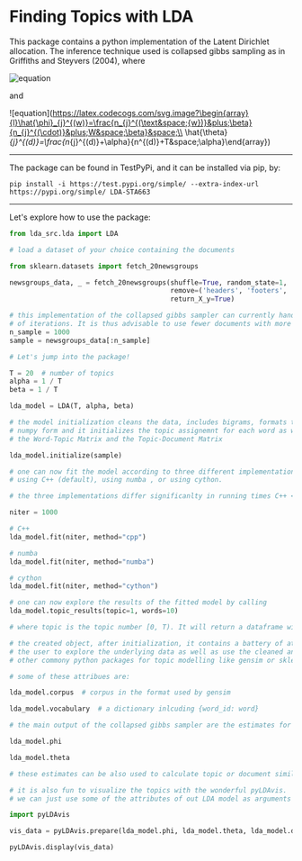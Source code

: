 # Finding Topics with LDA

This package contains a python implementation of the Latent Dirichlet allocation. The inference technique used is collapsed gibbs sampling as in Griffiths and Steyvers (2004), where

![equation](https://latex.codecogs.com/svg.image?P\left(z_{i}=j&space;\mid&space;\mathbf{z}_{-i},&space;\mathbf{w}\right)&space;\propto&space;\frac{n_{-i,&space;j}^{\left(w_{i}\right)}&plus;\beta}{n_{-i,&space;j}^{(\cdot)}&plus;W&space;\beta}&space;\frac{n_{-i,&space;j}^{\left(d_{i}\right)}&plus;\alpha}{n_{-i,&space;n}^{\left(d_{i}\right)}&plus;T&space;\alpha})

and

![equation](https://latex.codecogs.com/svg.image?\begin{array}{l}\hat{\phi}_{j}^{(w)}=\frac{n_{j}^{(\text&space;{w})}&plus;\beta}{n_{j}^{(\cdot)}&plus;W&space;\beta}&space;\\ \hat{\theta}_{j}^{(d)}=\frac{n_{j}^{(d)}&plus;\alpha}{n^{(d)}&plus;T&space;\alpha}\end{array})

---

The package can be found in TestPyPi, and it can be installed via pip, by: 

```
pip install -i https://test.pypi.org/simple/ --extra-index-url https://pypi.org/simple/ LDA-STA663
```

---


Let's explore how to use the package:

```python
from lda_src.lda import LDA

# load a dataset of your choice containing the documents 

from sklearn.datasets import fetch_20newsgroups

newsgroups_data, _ = fetch_20newsgroups(shuffle=True, random_state=1,
                                        remove=('headers', 'footers', 'quotes'),
                                        return_X_y=True)

# this implementation of the collapsed gibbs sampler can currently handle many documents only when using a limited number
# of iterations. It is thus advisable to use fewer documents with more iterations
n_sample = 1000
sample = newsgroups_data[:n_sample]

# Let's jump into the package!

T = 20  # number of topics
alpha = 1 / T
beta = 1 / T

lda_model = LDA(T, alpha, beta)

# the model initialization cleans the data, includes bigrams, formats the documents in compressed 
# numpy form and it initializes the topic assignemnt for each word as well as 
# the Word-Topic Matrix and the Topic-Document Matrix

lda_model.initialize(sample)

# one can now fit the model according to three different implementations: 
# using C++ (default), using numba , or using cython. 

# the three implementations differ significanlty in running times C++ << numba << cython

niter = 1000

# C++
lda_model.fit(niter, method="cpp")

# numba
lda_model.fit(niter, method="numba")

# cython
lda_model.fit(niter, method="cython")

# one can now explore the results of the fitted model by calling
lda_model.topic_results(topic=1, words=10)

# where topic is the topic number [0, T). It will return a dataframe with the top words for the selected topic.

# the created object, after initialization, it contains a battery of attributes that sllow
# the user to explore the underlying data as well as use the cleaned and processed data as input in
# other commony python packages for topic modelling like gensim or sklearn.

# some of these attribues are:

lda_model.corpus  # corpus in the format used by gensim

lda_model.vocabulary  # a dictionary inlcuding {word_id: word}

# the main output of the collapsed gibbs sampler are the estimates for phi and theta:

lda_model.phi

lda_model.theta

# these estimates can be also used to calculate topic or document similarities.

# it is also fun to visualize the topics with the wonderful pyLDAvis. 
# we can just use some of the attributes of out LDA model as arguments for pyLDAvis. 

import pyLDAvis

vis_data = pyLDAvis.prepare(lda_model.phi, lda_model.theta, lda_model.doc_length, lda_model.vocab, lda_model.term_frequency)

pyLDAvis.display(vis_data)
```
